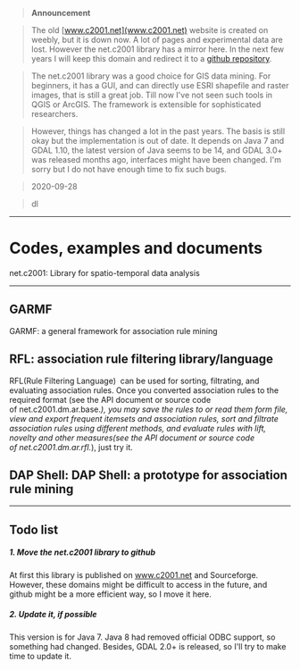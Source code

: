 >**Announcement**

>The old [www.c2001.net](www.c2001.net) website is created on weebly, but it is down now. A lot of pages and experimental data are lost. However the net.c2001 library has a mirror here. In the next few years I will keep this domain and redirect it to a [github repository](https://github.com/asdawn/c2001).

>The net.c2001 library was a good choice for GIS data mining. For beginners, it has a GUI, and can directly use ESRI shapefile and raster images, that is still a great job. Till now I've not seen such tools in QGIS or ArcGIS. The framework is extensible for sophisticated researchers. 

>However, things has changed a lot in the past years. The basis is still okay but the implementation is out of date. It depends on Java 7 and GDAL 1.10, the latest version of Java seems to be 14, and GDAL 3.0+ was released months ago, interfaces might have been changed. I'm sorry but I do not have enough time to fix such bugs.

>2020-09-28

>dl

--------------

# Codes, examples and documents
net.c2001: Library for spatio-temporal data analysis

-------------

## GARMF

GARMF: a general framework for association rule mining  

## RFL: association rule filtering library/language

RFL(Rule Filtering Language)  can be used for sorting, filtrating, and evaluating association rules. Once you converted association rules to the required format (see the API document or source code of net.c2001.dm.ar.base.*), you may save the rules to or read them form file, view and export frequent itemsets and association rules, sort and filtrate association rules using different methods, and evaluate rules with lift, novelty and other measures(see the API document or source code of net.c2001.dm.ar.rfl.*), just try it.

## DAP Shell: DAP Shell: a prototype for association rule mining

-----------

## Todo list

##### 1. Move the net.c2001 library to github
At first this library is published on www.c2001.net and Sourceforge. However, these domains might be difficult to access in the future, and github might be a more efficient way, so I move it here.

##### 2. Update it, if possible
This version is for Java 7. Java 8 had removed official ODBC support, so something had changed. Besides, GDAL 2.0+ is released, so I'll try to make time to update it.
